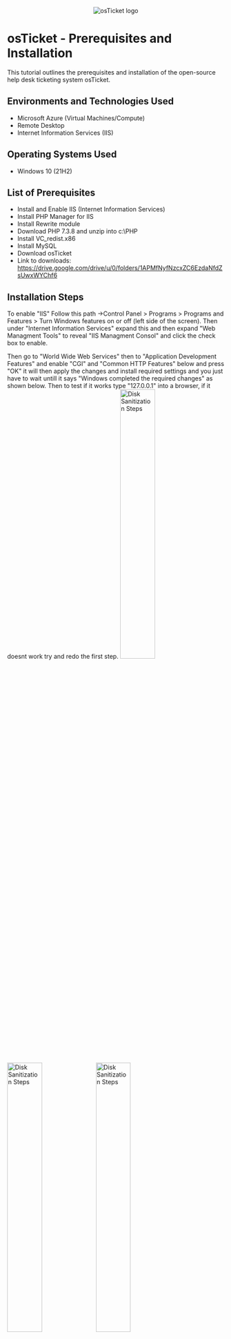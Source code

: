 <p align="center">
<img src="https://i.imgur.com/Clzj7Xs.png" alt="osTicket logo"/>
</p>

<h1>osTicket - Prerequisites and Installation</h1>
This tutorial outlines the prerequisites and installation of the open-source help desk ticketing system osTicket.<br />

<h2>Environments and Technologies Used</h2>

- Microsoft Azure (Virtual Machines/Compute)
- Remote Desktop
- Internet Information Services (IIS)

<h2>Operating Systems Used </h2>

- Windows 10</b> (21H2)

<h2>List of Prerequisites</h2>

- Install and Enable IIS (Internet Information Services)
- Install PHP Manager for IIS
- Install Rewrite module
- Download PHP 7.3.8 and unzip into c:\PHP
- Install VC_redist.x86
- Install MySQL
- Download osTicket
- Link to downloads: https://drive.google.com/drive/u/0/folders/1APMfNyfNzcxZC6EzdaNfdZsUwxWYChf6

<h2>Installation Steps</h2>

<p>
<p>To enable "IIS" Follow this path ->Control Panel > Programs > Programs and Features > Turn Windows features on or off (left side of the screen). Then under "Internet Information Services" expand this and then expand "Web Managment Tools" to reveal "IIS Managment Consol" and click the check box to enable.</p>
Then go to "World Wide Web Services" then to "Application Development Features" and enable "CGI" and "Common HTTP Features" below and press "OK" it will then apply the changes and install required settings and you just have to wait untill it says "Windows completed the required changes" as shown below. Then to test if it works type "127.0.0.1" into a browser, if it doesnt work try and redo the first step.
<img src="https://i.imgur.com/ASio4Wv.png" height="40%" width="40%" alt="Disk Sanitization Steps"/>
<img src="https://i.imgur.com/kg6ePfB.png" height="40%" width="40%" alt="Disk Sanitization Steps"/>
<img src="https://i.imgur.com/cFOq7vu.png" height="40%" width="40%" alt="Disk Sanitization Steps"/>
</p>
<br />

<h2></h2>
<p>
After installing PHP Manager & Rewrite Module, Create  the directory C:\PHP. Download the PHP 7.3.8 file and extract the contents into C:\PHP folder
</p>
<p> <img src="https://i.imgur.com/To8Lm5x.png" height="40%" width="40%" alt="Disk Sanitization Steps"/> </p>
<p> <img src="https://i.imgur.com/Bfvph7m.png" height="40%" width="40%" alt="Disk Sanitization Steps"/> </p>
<p>
Now we are going to intall "VC_redist.x86" & "MySQL 5.5.62" and configure MySQL. When setting up MySQL, on "Choose Setup Type" pick "Typical" -> Install -> Select the box "Launch the MySQL Instance Configuration Wizard" -> Finish. 
  In the config Wizard select "Standard Configuration" -> Next -> Setup Password. -> Next -> Execute and wait for it to finish configuration and then click "Finish".
</p>
<br />

<h2></h2>
<p>
<img src="https://i.imgur.com/Aqwr7T0.png" height="50%" width="50%" alt="Disk Sanitization Steps"/>
</p>
<p>
Now open "IIS" as Admin and click on "PHP Manager" then navigate to "register PHP". 
</p>
<p>Here you need to point to the php-chi.exe file found in C:\PHP </p>
<img src="https://i.imgur.com/iiaN4WL.png" height="50%" width="50%" alt="Disk Sanitization Steps"/>
<p>Now we need to go back to the main menu in "IIS" and Restart the server</p>
<img src="https://i.imgur.com/B4qAaeg.png" height="50%" width="50%" alt="Disk Sanitization Steps"/>
<br />

<h2>Downloading osTicket and setting it up</h2>
<p>
Now we need to Download osTicket, Once downloaded extract the "upload" folder into c:\inetpub\wwwroot. Then rename upload folder to "osTicket". Then restart the IIS server once more.
</p>
<img src="https://i.imgur.com/js0lxsQ.png" height="50%" width="50%" alt="Disk Sanitization Steps"/>
<p>
Now when u have reopend "IIS" on the left side on "Sites" drop down then the "Default Web Site" dropdown then click on "osTicket" then on the right side of "IIS" window click on "Browse *80".
</p>
<img src="https://i.imgur.com/6wsIk1v.png" height="50%" width="50%" alt="Disk Sanitization Steps"/>
<p>
Now you should be able to see osTicket installer like shown below, Notice that some of the settings is disabled. To enable them go back to the "IIS" -> Sites -> Default -> osTicket and click on PHP Manager and click "enable or disagble an extention" at the bottom inside of PHP Manager.
</p>
<p><img src="https://i.imgur.com/EqadzEF.png" height="40%" width="40%" alt="Disk Sanitization Steps"/>
<img src="https://i.imgur.com/CAY5ehA.png" height="40%" width="40%" alt="Disk Sanitization Steps"/></p>

  Enable the following extention:
  - php_imap.dll
  - php_intl.dll
  - php-opcache.dll
  <p> Now refresh the page and see that they have been enabled. </p>
<br />

<p> Rename: ost-config.php </p>
<p> From: C:\inetpub\wwwroot\osTicket\include\ost-sampleconfig.php </p>
<p> To: C:\inetpub\wwwroot\osTicket\include\ost-config.php </p>
<br />

<h2></h2>
<p>
Lets assign permissions in the ost-config.php file. Right click on the file Properties -> Security -> Advanced:
</p>
<p><img src="https://i.imgur.com/TI8CjHr.png" height="40%" width="40%" alt="Disk Sanitization Steps"/>
<p> Now press the Disable inheritance to remove all the listed groups in the list, and add a new entry called "everyone" then click apply and done. </p>

<br />

<h2></h2>
<p>
  Now back to finish setting up osTicket in the browser, Click "Continue" under the list of settings. Then fill in the information in the form to create your own help desk and the Admin user for the help desk. once you have filled in the information press "Install Now"
<p> <img src="https://i.imgur.com/ALXVbK5.png" height="40%" width="40%" alt="Disk Sanitization Steps"/>
<img src="https://i.imgur.com/S6M4F5e.png" height="40%" width="40%" alt="Disk Sanitization Steps"/></p>
</p>

<h2></h2>
<p>
  Now that osTicket is up and running head to " http://localhost/osTicket/scp/login.php" and login with the admin account you just created. To create tickets to go "http://localhost/osTicket/" and click Submit ticket.
</p>
<img src="https://i.imgur.com/mKBjoDL.png" height="40%" width="40%" alt="Disk Sanitization Steps"/>
<p>
  Now to clean up a little. Delete the osTicket Setup file (C:\inetpub\wwwroot\osTicket\setup) And set permission "Read only" for C:\inetpub\wwwroot\osTicket\include\ost-config.php
</p>

